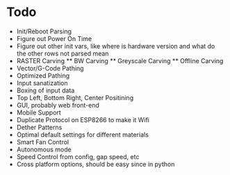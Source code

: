 # Todo
* Init/Reboot Parsing
 * Figure out Power On Time
 * Figure out other init vars, like where is hardware version and what do the other rows not parsed mean
* RASTER Carving
** BW Carving
** Greyscale Carving
** Offline Carving
* Vector/G-Code Pathing
 * Optimized Pathing
* Input sanatization
* Boxing of input data
* Top Left, Bottom Right, Center Positining
* GUI, probably web front-end
 * Mobile Support
* Duplicate Protocol on ESP8266 to make it Wifi
* Dether Patterns
* Optimal default settings for different materials
* Smart Fan Control
* Autonomous mode
* Speed Control from config, gap speed, etc
* Cross platform options, should be easy since in python